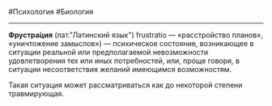 #Психология #Биология 

---

**Фрустра́ция** (лат."Латинский язык") frustratio — «расстройство планов», «уничтожение замыслов») — психическое состояние, возникающее в ситуации реальной или предполагаемой невозможности удовлетворения тех или иных потребностей, или, проще говоря, в ситуации несоответствия желаний имеющимся возможностям.

Такая ситуация может рассматриваться как до некоторой степени травмирующая.